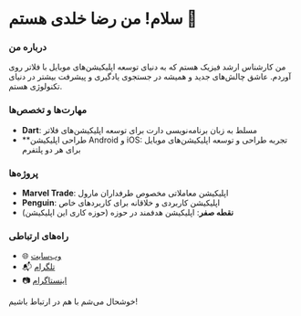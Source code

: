 # سلام! من رضا خلدی هستم 👋

### درباره من
من کارشناس ارشد فیزیک هستم که به دنیای توسعه اپلیکیشن‌های موبایل با فلاتر روی آوردم. عاشق چالش‌های جدید و همیشه در جستجوی یادگیری و پیشرفت بیشتر در دنیای تکنولوژی هستم.

### مهارت‌ها و تخصص‌ها
- **Dart**: مسلط به زبان برنامه‌نویسی دارت برای توسعه اپلیکیشن‌های فلاتر
- **طراحی اپلیکیشن Android و iOS: تجربه طراحی و توسعه اپلیکیشن‌های موبایل برای هر دو پلتفرم

### پروژه‌ها
- **Marvel Trade**: اپلیکیشن معاملاتی مخصوص طرفداران مارول
- **Penguin**: اپلیکیشن کاربردی و خلاقانه برای کاربردهای خاص
- **نقطه صفر**: اپلیکیشن هدفمند در حوزه (حوزه کاری این اپلیکیشن)

### راه‌های ارتباطی
- 🌐 [وب‌سایت](http://www.fluttereza.com/)
- 📬 [تلگرام](https://t.me/rizaxldi)
- 📷 [اینستاگرام](https://www.instagram.com/fluttereza/)

خوشحال می‌شم با هم در ارتباط باشیم!
